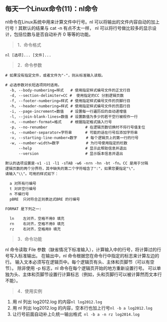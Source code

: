 ## 每天一个Linux命令(11)：nl命令

nl命令在Linux系统中用来计算文件中行号。nl 可以将输出的文件内容自动的加上行号！其默认的结果与 cat -n 有点不太一样， nl 可以将行号做比较多的显示设计，包括位数与是否自动补齐 0 等等的功能。

> 1．命令格式

```shellnl [选项]... [文件]...
nl [选项]... [文件]...
```

> 2．命令参数

```shell
# 如果没有指定文件，或者文件为"-"，则从标准输入读取。

# 必选参数对长短选项同时适用。
  -b, --body-numbering=样式	# 使用指定样式编号文件的正文行目
  -d, --section-delimiter=CC #	使用指定的CC 分割逻辑页数
  -f, --footer-numbering=样式	# 使用指定样式编号文件的页脚行目
  -h, --header-numbering=样式	# 使用指定样式编号文件的页眉行目
  -i, --page-increment=数值	# 设置每一行遍历后的自动递增值
  -l, --join-blank-lines=数值	# 设置数值为多少的若干空行被视作一行
  -n, --number-format=格式	# 根据指定格式插入行号
  -p, --no-renumber					# 在逻辑页数切换时不将行号值复位
  -s, --number-separator=字符串	  # 可能的话在行号后添加字符串
  -v, --starting-line-number=数字	   # 每个逻辑页上的第一行的行号
  -w, --number-width=数字			   # 为行号使用指定的栏数
      --help						# 显示此帮助信息并退出
      --version						# 显示版本信息并退出

默认的选项设置是-v1 -i1 -l1 -sTAB -w6 -nrn -hn -bt -fn。CC 是用于分隔
逻辑页数的两个分界符，其中缺失的第二个字符暗含了":"，如果您要指定"\"，
请输入"\\"。可用的样式如下：

  a	对所有行编号
  t	对非空行编号
  n	不编行号
  pBRE	只对符合正则表达式BRE 的行编号

FORMAT 是下列之一:

  ln	左对齐，空格不用0 填充
  rn 	右对齐，空格不用0 填充
  rz 	右对齐，空格用0 填充 
```

> 3．命令功能

nl 命令读取 File 参数（缺省情况下标准输入），计算输入中的行号，将计算过的行号写入标准输出。 在输出中，nl 命令根据您在命令行中指定的标志来计算左边的行。 输入文本必须写在逻辑页中。每个逻辑页有头、主体和页脚节（可以有空节）。 除非使用 -p 标志，nl 命令在每个逻辑页开始的地方重新设置行号。 可以单独为头、主体和页脚节设置行计算标志（例如，头和页脚行可以被计算然而文本行不能）。

> 4．使用实例

1. 用 nl 列出 log2012.log 的内容`nl log2012.log`
2. 用 nl 列出 log2012.log 的内容，空本行也加上行号`nl -b a log2012.log`
3. 让行号前面自动补上0,统一输出格式` nl -b a -n rz log2014.log `